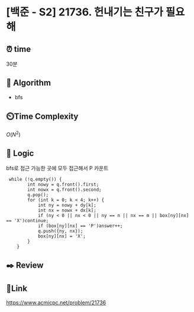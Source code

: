 # [백준 - S2] 21736. 헌내기는 친구가 필요해

## ⏰ **time**

30분

## :pushpin: **Algorithm**

- bfs

## ⏲️**Time Complexity**

$O(N^2)$

## :round_pushpin: **Logic**

bfs로 접근 가능한 곳에 모두 접근해서 P 카운트

```
 while (!q.empty()) {
        int nowy = q.front().first;
        int nowx = q.front().second;
        q.pop();
        for (int k = 0; k < 4; k++) {
            int ny = nowy + dy[k];
            int nx = nowx + dx[k];
            if (ny < 0 || nx < 0 || ny == n || nx == m || box[ny][nx] == 'X')continue;
            if (box[ny][nx] == 'P')answer++;
            q.push({ny, nx});
            box[ny][nx] = 'X';
        }
    }

```

## :black_nib: **Review**

## 📡**Link**

https://www.acmicpc.net/problem/21736
